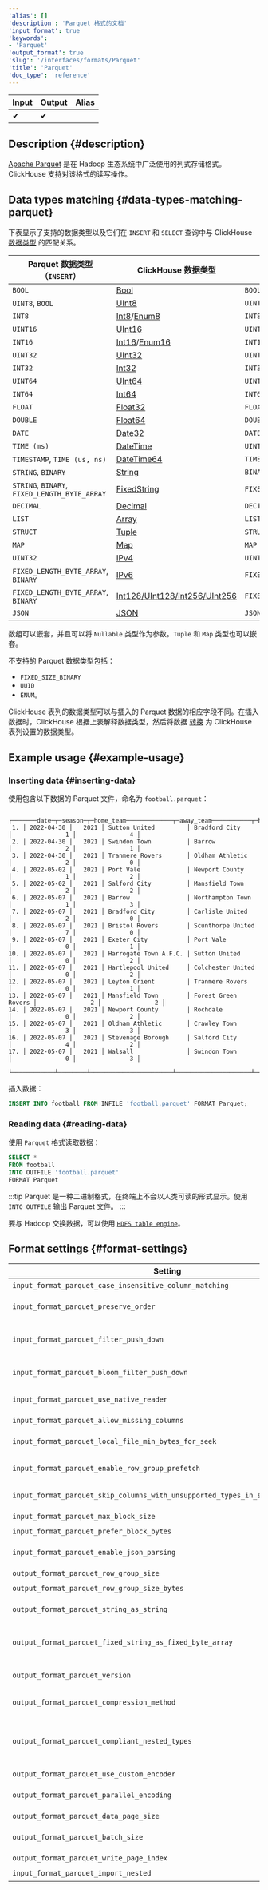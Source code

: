 ```yaml
---
'alias': []
'description': 'Parquet 格式的文档'
'input_format': true
'keywords':
- 'Parquet'
'output_format': true
'slug': '/interfaces/formats/Parquet'
'title': 'Parquet'
'doc_type': 'reference'
---
```


| Input | Output | Alias |
|-------|--------|-------|
| ✔     | ✔      |       |

## Description {#description}

[Apache Parquet](https://parquet.apache.org/) 是在 Hadoop 生态系统中广泛使用的列式存储格式。ClickHouse 支持对该格式的读写操作。

## Data types matching {#data-types-matching-parquet}

下表显示了支持的数据类型以及它们在 `INSERT` 和 `SELECT` 查询中与 ClickHouse [数据类型](/sql-reference/data-types/index.md) 的匹配关系。

| Parquet 数据类型（`INSERT`）                     | ClickHouse 数据类型                                                                                          | Parquet 数据类型（`SELECT`）   |
|------------------------------------------------|---------------------------------------------------------------------------------------------------------------|----------------------------------|
| `BOOL`                                        | [Bool](/sql-reference/data-types/boolean.md)                                                       | `BOOL`                        |
| `UINT8`, `BOOL`                               | [UInt8](/sql-reference/data-types/int-uint.md)                                                     | `UINT8`                       |
| `INT8`                                        | [Int8](/sql-reference/data-types/int-uint.md)/[Enum8](/sql-reference/data-types/enum.md)   | `INT8`                        |
| `UINT16`                                      | [UInt16](/sql-reference/data-types/int-uint.md)                                                    | `UINT16`                      |
| `INT16`                                       | [Int16](/sql-reference/data-types/int-uint.md)/[Enum16](/sql-reference/data-types/enum.md) | `INT16`                       |
| `UINT32`                                      | [UInt32](/sql-reference/data-types/int-uint.md)                                                    | `UINT32`                      |
| `INT32`                                       | [Int32](/sql-reference/data-types/int-uint.md)                                                     | `INT32`                       |
| `UINT64`                                      | [UInt64](/sql-reference/data-types/int-uint.md)                                                    | `UINT64`                      |
| `INT64`                                       | [Int64](/sql-reference/data-types/int-uint.md)                                                     | `INT64`                       |
| `FLOAT`                                       | [Float32](/sql-reference/data-types/float.md)                                                      | `FLOAT`                       |
| `DOUBLE`                                      | [Float64](/sql-reference/data-types/float.md)                                                      | `DOUBLE`                      |
| `DATE`                                        | [Date32](/sql-reference/data-types/date.md)                                                        | `DATE`                        |
| `TIME (ms)`                                   | [DateTime](/sql-reference/data-types/datetime.md)                                                  | `UINT32`                      |
| `TIMESTAMP`, `TIME (us, ns)`                  | [DateTime64](/sql-reference/data-types/datetime64.md)                                              | `TIMESTAMP`                   |
| `STRING`, `BINARY`                            | [String](/sql-reference/data-types/string.md)                                                      | `BINARY`                      |
| `STRING`, `BINARY`, `FIXED_LENGTH_BYTE_ARRAY` | [FixedString](/sql-reference/data-types/fixedstring.md)                                            | `FIXED_LENGTH_BYTE_ARRAY`     |
| `DECIMAL`                                     | [Decimal](/sql-reference/data-types/decimal.md)                                                    | `DECIMAL`                     |
| `LIST`                                        | [Array](/sql-reference/data-types/array.md)                                                        | `LIST`                        |
| `STRUCT`                                      | [Tuple](/sql-reference/data-types/tuple.md)                                                        | `STRUCT`                      |
| `MAP`                                         | [Map](/sql-reference/data-types/map.md)                                                            | `MAP`                         |
| `UINT32`                                      | [IPv4](/sql-reference/data-types/ipv4.md)                                                          | `UINT32`                      |
| `FIXED_LENGTH_BYTE_ARRAY`, `BINARY`           | [IPv6](/sql-reference/data-types/ipv6.md)                                                          | `FIXED_LENGTH_BYTE_ARRAY`     |
| `FIXED_LENGTH_BYTE_ARRAY`, `BINARY`           | [Int128/UInt128/Int256/UInt256](/sql-reference/data-types/int-uint.md)                             | `FIXED_LENGTH_BYTE_ARRAY`     |
| `JSON`                                        | [JSON](/sql-reference/data-types/newjson.md)                                                          | `JSON`                        |

数组可以嵌套，并且可以将 `Nullable` 类型作为参数。`Tuple` 和 `Map` 类型也可以嵌套。

不支持的 Parquet 数据类型包括：
- `FIXED_SIZE_BINARY`
- `UUID`
- `ENUM`。

ClickHouse 表列的数据类型可以与插入的 Parquet 数据的相应字段不同。在插入数据时，ClickHouse 根据上表解释数据类型，然后将数据 [转换](/sql-reference/functions/type-conversion-functions#cast) 为 ClickHouse 表列设置的数据类型。

## Example usage {#example-usage}

### Inserting data {#inserting-data}

使用包含以下数据的 Parquet 文件，命名为 `football.parquet`：

```text
    ┌───────date─┬─season─┬─home_team─────────────┬─away_team───────────┬─home_team_goals─┬─away_team_goals─┐
 1. │ 2022-04-30 │   2021 │ Sutton United         │ Bradford City       │               1 │               4 │
 2. │ 2022-04-30 │   2021 │ Swindon Town          │ Barrow              │               2 │               1 │
 3. │ 2022-04-30 │   2021 │ Tranmere Rovers       │ Oldham Athletic     │               2 │               0 │
 4. │ 2022-05-02 │   2021 │ Port Vale             │ Newport County      │               1 │               2 │
 5. │ 2022-05-02 │   2021 │ Salford City          │ Mansfield Town      │               2 │               2 │
 6. │ 2022-05-07 │   2021 │ Barrow                │ Northampton Town    │               1 │               3 │
 7. │ 2022-05-07 │   2021 │ Bradford City         │ Carlisle United     │               2 │               0 │
 8. │ 2022-05-07 │   2021 │ Bristol Rovers        │ Scunthorpe United   │               7 │               0 │
 9. │ 2022-05-07 │   2021 │ Exeter City           │ Port Vale           │               0 │               1 │
10. │ 2022-05-07 │   2021 │ Harrogate Town A.F.C. │ Sutton United       │               0 │               2 │
11. │ 2022-05-07 │   2021 │ Hartlepool United     │ Colchester United   │               0 │               2 │
12. │ 2022-05-07 │   2021 │ Leyton Orient         │ Tranmere Rovers     │               0 │               1 │
13. │ 2022-05-07 │   2021 │ Mansfield Town        │ Forest Green Rovers │               2 │               2 │
14. │ 2022-05-07 │   2021 │ Newport County        │ Rochdale            │               0 │               2 │
15. │ 2022-05-07 │   2021 │ Oldham Athletic       │ Crawley Town        │               3 │               3 │
16. │ 2022-05-07 │   2021 │ Stevenage Borough     │ Salford City        │               4 │               2 │
17. │ 2022-05-07 │   2021 │ Walsall               │ Swindon Town        │               0 │               3 │
    └────────────┴────────┴───────────────────────┴─────────────────────┴─────────────────┴─────────────────┘
```

插入数据：

```sql
INSERT INTO football FROM INFILE 'football.parquet' FORMAT Parquet;
```

### Reading data {#reading-data}

使用 `Parquet` 格式读取数据：

```sql
SELECT *
FROM football
INTO OUTFILE 'football.parquet'
FORMAT Parquet
```

:::tip
Parquet 是一种二进制格式，在终端上不会以人类可读的形式显示。使用 `INTO OUTFILE` 输出 Parquet 文件。
:::

要与 Hadoop 交换数据，可以使用 [`HDFS table engine`](/engines/table-engines/integrations/hdfs.md)。

## Format settings {#format-settings}

| Setting                                                                        | Description                                                                                                                                                                                                                       | Default     |
|--------------------------------------------------------------------------------|-----------------------------------------------------------------------------------------------------------------------------------------------------------------------------------------------------------------------------------|-------------|
| `input_format_parquet_case_insensitive_column_matching`                        | 匹配 Parquet 列与 CH 列时忽略大小写。                                                                                                                                                                                                     | `0`         |
| `input_format_parquet_preserve_order`                                          | 读取 Parquet 文件时避免重新排序行。通常会使速度变慢。                                                                                                                                                                                  | `0`         |
| `input_format_parquet_filter_push_down`                                        | 读取 Parquet 文件时，根据 WHERE/PREWHERE 表达式和 Parquet 元数据中的最小/最大统计信息跳过整个行组。                                                                                                                             | `1`         |
| `input_format_parquet_bloom_filter_push_down`                                  | 读取 Parquet 文件时，根据 WHERE 表达式和 Parquet 元数据中的布隆过滤器跳过整个行组。                                                                                                                                                 | `0`         |
| `input_format_parquet_use_native_reader`                                       | 读取 Parquet 文件时使用原生读取器，而不是箭头读取器。                                                                                                                                                                               | `0`         |
| `input_format_parquet_allow_missing_columns`                                   | 读取 Parquet 输入格式时允许缺少列。                                                                                                                                                                                                   | `1`         |
| `input_format_parquet_local_file_min_bytes_for_seek`                           | 本地读取（文件）所需的最小字节数，以进行查找，而不是在 Parquet 输入格式中忽略读取。                                                                                                                                                | `8192`      |
| `input_format_parquet_enable_row_group_prefetch`                               | 在 parquet 解析期间启用行组预取。目前，只有单线程解析可以预取。                                                                                                                                                                 | `1`         |
| `input_format_parquet_skip_columns_with_unsupported_types_in_schema_inference` | 在 Parquet 格式的模式推断中跳过具有不受支持类型的列。                                                                                                                                                                            | `0`         |
| `input_format_parquet_max_block_size`                                          | Parquet 读取器的最大块大小。                                                                                                                                                                                                      | `65409`     |
| `input_format_parquet_prefer_block_bytes`                                      | Parquet 读取器输出的平均块字节。                                                                                                                                                                                                    | `16744704`  |
| `input_format_parquet_enable_json_parsing`                                     | 读取 Parquet 文件时，将 JSON 列解析为 ClickHouse JSON 列。                                                                                                                                                                       | `1`         |
| `output_format_parquet_row_group_size`                                         | 目标行组大小（以行计）。                                                                                                                                                                                                            | `1000000`   |
| `output_format_parquet_row_group_size_bytes`                                   | 目标行组大小（以字节计），在压缩之前。                                                                                                                                                                                                  | `536870912` |
| `output_format_parquet_string_as_string`                                       | 对于字符串列使用 Parquet String 类型，而不是 Binary。                                                                                                                                                                             | `1`         |
| `output_format_parquet_fixed_string_as_fixed_byte_array`                       | 对于 FixedString 列使用 Parquet FIXED_LENGTH_BYTE_ARRAY 类型，而不是 Binary。                                                                                                                                                       | `1`         |
| `output_format_parquet_version`                                                | 输出格式的 Parquet 格式版本。支持的版本： 1.0, 2.4, 2.6 和 2.latest（默认）。                                                                                                                                                        | `2.latest`  |
| `output_format_parquet_compression_method`                                     | Parquet 输出格式的压缩方法。支持的编码： snappy, lz4, brotli, zstd, gzip, none（未压缩）。                                                                                                                                  | `zstd`      |
| `output_format_parquet_compliant_nested_types`                                 | 在 parquet 文件模式中，为列表元素使用名称 'element' 而不是 'item'。这是 Arrow 库实现的历史遗留物。通常增加兼容性，除非与某些旧版本的 Arrow 兼容性。                                                                       | `1`         | 
| `output_format_parquet_use_custom_encoder`                                     | 使用更快的 Parquet 编码器实现。                                                                                                                                                                                                     | `1`         |
| `output_format_parquet_parallel_encoding`                                      | 在多个线程中进行 Parquet 编码。需要 output_format_parquet_use_custom_encoder。                                                                                                                                                   | `1`         |
| `output_format_parquet_data_page_size`                                         | 目标页面大小（以字节计），在压缩之前。                                                                                                                                                                                           | `1048576`   |
| `output_format_parquet_batch_size`                                             | 每这个多少行检查页面大小。如果您的列的平均值大小超过几 KB，请考虑减少此值。                                                                                                                                                          | `1024`      |
| `output_format_parquet_write_page_index`                                       | 添加将页面索引写入 Parquet 文件的可能性。                                                                                                                                                                                         | `1`         |
| `input_format_parquet_import_nested`                                           | 过时的设置，无任何作用。                                                                                                                                                                                                        | `0`         |
